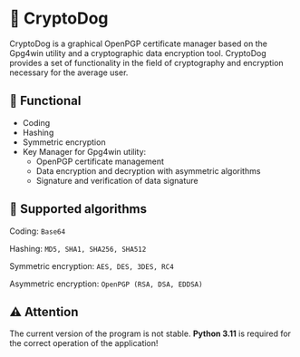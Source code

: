 # :closed_lock_with_key: CryptoDog
CryptoDog is a graphical OpenPGP certificate manager based on the Gpg4win utility and a cryptographic data encryption tool. CryptoDog provides a set of functionality in the field of cryptography and encryption necessary for the average user.


## :diamond_shape_with_a_dot_inside: Functional
- Coding
- Hashing
- Symmetric encryption
- Key Manager for Gpg4win utility:
  - OpenPGP certificate management
  - Data encryption and decryption with asymmetric algorithms
  - Signature and verification of data signature

## :floppy_disk: Supported algorithms
Coding: ```Base64```

Hashing: ```MD5, SHA1, SHA256, SHA512```

Symmetric encryption: ```AES, DES, 3DES, RC4```

Asymmetric encryption: ```OpenPGP (RSA, DSA, EDDSA)```

## :warning: Attention
The current version of the program is not stable. **Python 3.11** is required for the correct operation of the application!
